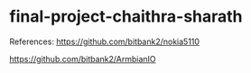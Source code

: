 # final-project-chaithra-sharath

References: 
https://github.com/bitbank2/nokia5110

https://github.com/bitbank2/ArmbianIO
